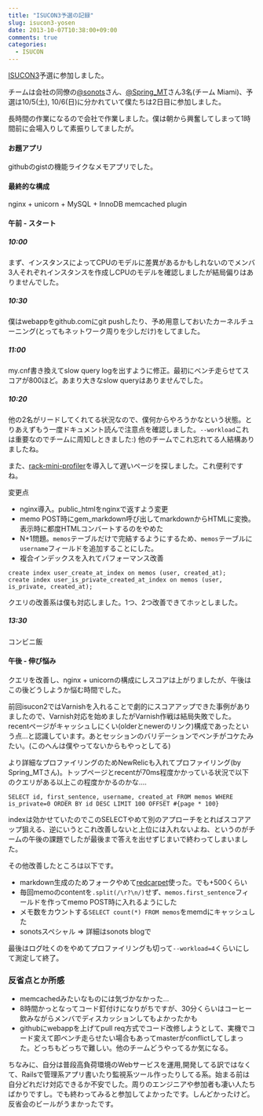 ```yaml
---
title: "ISUCON3予選の記録"
slug: isucon3-yosen
date: 2013-10-07T10:38:00+09:00
comments: true
categories: 
  - ISUCON
---
```


[ISUCON3](http://isucon.net/archives/29328289.html)予選に参加しました。

<!--more-->

チームは会社の同僚の[@sonots](https://twitter.com/sonots)さん、[@Spring_MT](https://twitter.com/Spring_MT)さん3名(チーム Miami)、予選は10/5(土), 10/6(日)に分かれていて僕たちは2日目に参加しました。


長時間の作業になるので会社で作業しました。僕は朝から興奮してしまって1時間前に会場入りして素振りしてましたが。


#### お題アプリ

githubのgistの機能ライクなメモアプリでした。

#### 最終的な構成

nginx + unicorn + MySQL + InnoDB memcached plugin

#### 午前 - スタート

##### 10:00
まず、インスタンスによってCPUのモデルに差異があるかもしれないのでメンバ3人それぞれインスタンスを作成しCPUのモデルを確認しましたが結局偏りはありませんでした。

##### 10:30
僕はwebappをgithub.comにgit pushしたり、予め用意しておいたカーネルチューニング(とってもネットワーク周りを少しだけ)をしてました。

##### 11:00
my.cnf書き換えてslow query logを出すように修正。最初にベンチ走らせてスコアが800ほど。あまり大きなslow queryはありませんでした。

##### 10:20
他の2名がリードしてくれてる状況なので、僕何からやろうかなという状態。とりあえずもう一度ドキュメント読んで注意点を確認しました。`--workload`これは重要なのでチームに周知しときました:) 他のチームでこれ忘れてる人結構ありましたね。

また、[rack-mini-profiler](http://miniprofiler.com/)を導入して遅いページを探しました。これ便利ですね。

変更点

* nginx導入。public_htmlをnginxで返すよう変更
* memo POST時にgem_markdown呼び出してmarkdownからHTMLに変換。表示時に都度HTMLコンバートするのをやめた
* N+1問題。`memos`テーブルだけで完結するようにするため、`memos`テーブルに`username`フィールドを追加することにした。
* 複合インデックスを入れてパフォーマンス改善

~~~
create index user_create_at_index on memos (user, created_at);
create index user_is_private_created_at_index on memos (user, is_private, created_at);
~~~

クエリの改善系は僕も対応しました。1つ、2つ改善できてホッとしました。

##### 13:30
コンビニ飯

#### 午後 - 伸び悩み

クエリを改善し、nginx + unicornの構成にしスコアは上がりましたが、午後はこの後どうしようか悩む時間でした。

前回isucon2ではVarnishを入れることで劇的にスコアアップできた事例がありましたので、Varnish対応を始めましたがVarnish作戦は結局失敗でした。recentページがキャッシュしにくい(olderとnewerのリンク)構成であったという点...と認識しています。あとセッションのバリデーションでベンチがコケたみたい。(このへんは僕やってないからもやっとしてる)

より詳細なプロファイリングのためNewRelicも入れてプロファイリング(by Spring_MTさん)。トップページとrecentが70ms程度かかっている状況で以下のクエリがある以上この程度かかるのかな....

~~~
SELECT id, first_sentence, username, created_at FROM memos WHERE is_private=0 ORDER BY id DESC LIMIT 100 OFFSET #{page * 100}
~~~

indexは効かせていたのでこのSELECTやめて別のアプローチをとればスコアアップ狙える、逆にいうとこれ改善しないと上位には入れないよね、というのがチームの午後の課題でしたが最後まで答えを出せずじまいで終わってしまいました。

その他改善したところは以下です。

* markdown生成のためフォークやめて[redcarpet](https://github.com/vmg/redcarpet)使った。でも+500くらい
* 毎回memoのcontentを`.split(/\r?\n/)`せず、`memos.first_sentence`フィールドを作ってmemo POST時に入れるようにした
* メモ数をカウントする`SELECT count(*) FROM memos`をmemdにキャッシュした
* sonotsスペシャル => 詳細はsonots blogで


最後はログ吐くのをやめてプロファイリングも切って`--workload=4`くらいにして測定して終了。

### 反省点とか所感

* memcachedみたいなものには気づかなかった...
* 8時間かっとなってコード釘付けになりがちですが、30分くらいはコーヒー飲みながらメンバでディスカッションしてもよかったかも
* githubにwebappを上げてpull req方式でコード改修しようとして、実機でコード変えて即ベンチ走らせたい場合もあってmasterがconflictしてしまった。どっちもどっちで難しい。他のチームどうやってるか気になる。

ちなみに、自分は普段高負荷環境のWebサービスを運用,開発してる訳ではなくて、Railsで管理系アプリ書いたり監視系ツール作ったりしてる系。始まる前は自分どれだけ対応できるか不安でした。周りのエンジニアや参加者も凄い人たちばかりですし。でも終わってみると参加してよかったです。しんどかったけど。反省会のビールがうまかったです。

